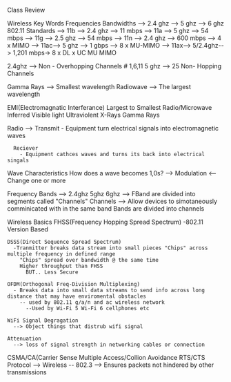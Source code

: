 Class Review

Wireless Key Words
Frequencies 
 Bandwidths 
  --> 2.4 ghz
  --> 5 ghz
  --> 6 ghz
802.11 Standards
  --> 11b --> 2.4 ghz --> 11 mbps
  --> 11a --> 5 ghz   --> 54 mbps
  --> 11g --> 2.5 ghz --> 54 mbps
  --> 11n --> 2.4 ghz --> 600 mbps --> 4 x MIMO
  --> 11ac--> 5 ghz   --> 1 gbps   --> 8 x MU-MIMO
  --> 11ax--> 5/2.4ghz--> 1,201 mbps-> 8 x DL x UC MU MIMO

2.4ghz 
  --> Non - Overhopping Channels
      # 1,6,11
5 ghz 
  --> 25 Non- Hopping Channels

Gamma Rays --> Smallest wavelength
Radiowave  --> The largest wavelength 

EMI(Electromagnatic Interferance)
  Largest to Smallest 
    Radio/Microwave
    Inferred 
    Visible light 
    Ultraviolent 
    X-Rays 
    Gamma Rays


Radio 
  --> Transmit
        - Equipment turn electrical signals into electromagnetic waves
      
      Reciever
        - Equipment cathces waves and turns its back into electrical singals
Wave Characteristics 
  How does a wave becomes 1,0s?
    --> Modulation <--
          Change one or more 

Frequency Bands
  --> 2.4ghz  5ghz 6ghz
    --> FBand are divided into segments called "Channels"
  Channels
      --> Allow devices to simotaneously comminicated with in the same band
  Bands are divided into channels

  Wireless Basics 
    FHSS(Frequency Hopping Spread Spectrum)
      -802.11 Version Based

    DSSS(Direct Sequence Spread Spectrum)
      -Tranmitter breaks data stream into small pieces "Chips" across multiple frequency in defined range 
        "Chips" spread over bandwidth @ the same time 
        Higher throughput than FHSS
          BUT.. Less Secure

    OFDM(Orthogonal Freq-Division Multiplexing)
      - Breaks data into small data streams to send info across long distance that may have enviromental obstacles
        -- used by 802.11 g/a/n and ac wireless network
          --Used by Wi-Fi 5 Wi-Fi 6 cellphones etc

    WiFi Signal Degragation
      --> Object things that distrub wifi signal 

    Attenuation
      --> loss of signal strength in networking cables or connection

  CSMA/CA(Carrier Sense Multiple Access/Collion Avoidance 
  RTS/CTS Protocol 
    --> Wireless -- 802.3
      --> Ensures packets not hindered by other transmissions

      
      
